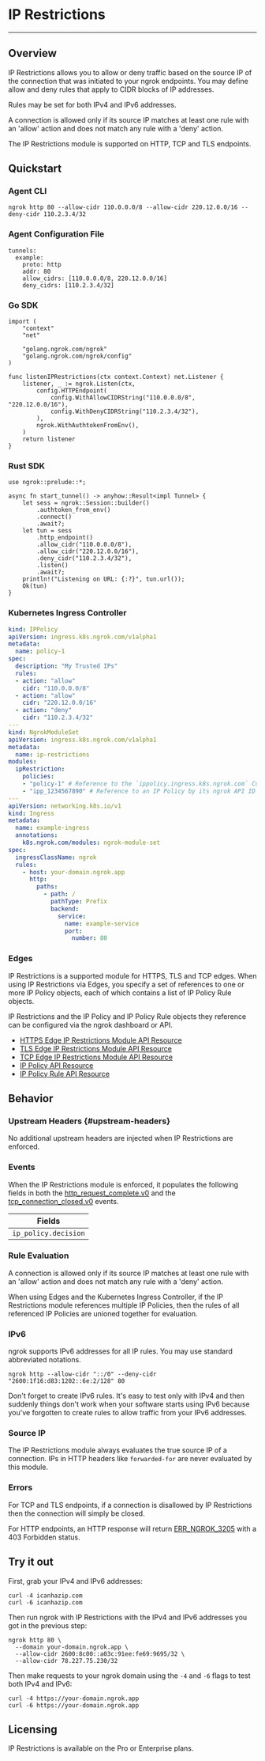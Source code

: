 # IP Restrictions
----------------

## Overview

IP Restrictions allows you to allow or deny traffic based on the source IP of
the connection that was initiated to your ngrok endpoints. You may define allow
and deny rules that apply to CIDR blocks of IP addresses.

Rules may be set for both IPv4 and IPv6 addresses.

A connection is allowed only if its source IP matches at least one rule with an
'allow' action and does not match any rule with a 'deny' action.

The IP Restrictions module is supported on HTTP, TCP and TLS endpoints.

## Quickstart

### Agent CLI

```
ngrok http 80 --allow-cidr 110.0.0.0/8 --allow-cidr 220.12.0.0/16 --deny-cidr 110.2.3.4/32
```

### Agent Configuration File

```
tunnels:
  example:
    proto: http
    addr: 80
    allow_cidrs: [110.0.0.0/8, 220.12.0.0/16]
    deny_cidrs: [110.2.3.4/32]
```

### Go SDK

```
import (
	"context"
	"net"

	"golang.ngrok.com/ngrok"
	"golang.ngrok.com/ngrok/config"
)

func listenIPRestrictions(ctx context.Context) net.Listener {
	listener, _ := ngrok.Listen(ctx,
		config.HTTPEndpoint(
			config.WithAllowCIDRString("110.0.0.0/8", "220.12.0.0/16"),
			config.WithDenyCIDRString("110.2.3.4/32"),
		),
		ngrok.WithAuthtokenFromEnv(),
	)
	return listener
}
```

### Rust SDK

```
use ngrok::prelude::*;

async fn start_tunnel() -> anyhow::Result<impl Tunnel> {
    let sess = ngrok::Session::builder()
        .authtoken_from_env()
        .connect()
        .await?;
    let tun = sess
        .http_endpoint()
        .allow_cidr("110.0.0.0/8"),
        .allow_cidr("220.12.0.0/16"),
        .deny_cidr("110.2.3.4/32"),
        .listen()
        .await?;
    println!("Listening on URL: {:?}", tun.url());
    Ok(tun)
}
```

### Kubernetes Ingress Controller

```yaml
kind: IPPolicy
apiVersion: ingress.k8s.ngrok.com/v1alpha1
metadata:
  name: policy-1
spec:
  description: "My Trusted IPs"
  rules:
  - action: "allow"
    cidr: "110.0.0.0/8"
  - action: "allow"
    cidr: "220.12.0.0/16"
  - action: "deny"
    cidr: "110.2.3.4/32"
---
kind: NgrokModuleSet
apiVersion: ingress.k8s.ngrok.com/v1alpha1
metadata:
  name: ip-restrictions
modules:
  ipRestriction:
    policies:
    - "policy-1" # Reference to the `ippolicy.ingress.k8s.ngrok.com` Custom Resource above
    - "ipp_1234567890" # Reference to an IP Policy by its ngrok API ID
---
apiVersion: networking.k8s.io/v1
kind: Ingress
metadata:
  name: example-ingress
  annotations:
    k8s.ngrok.com/modules: ngrok-module-set
spec:
  ingressClassName: ngrok
  rules:
    - host: your-domain.ngrok.app
      http:
        paths:
          - path: /
            pathType: Prefix
            backend:
              service:
                name: example-service
                port:
                  number: 80
```


### Edges

IP Restrictions is a supported module for HTTPS, TLS and TCP edges.
When using IP Restrictions via Edges, you specify a set of
references to one or more IP Policy objects, each of which contains a list of
IP Policy Rule objects.

IP Restrictions and the IP Policy and IP Policy Rule objects they reference can
be configured via the ngrok dashboard or API.

- [HTTPS Edge IP Restrictions Module API Resource](/api/resources/https-edge-route-ip-restriction-module/)
- [TLS Edge IP Restrictions Module API Resource](/api/resources/tls-edge-ip-restriction-module/)
- [TCP Edge IP Restrictions Module API Resource](/api/resources/tcp-edge-ip-restriction-module/)
- [IP Policy API Resource](/api/resources/ip-policies/)
- [IP Policy Rule API Resource](/api/resources/ip-policy-rules/)

## Behavior

### Upstream Headers {#upstream-headers}

No additional upstream headers are injected when IP Restrictions are enforced.

### Events

When the IP Restrictions module is enforced, it populates the following fields
in both the
[http\_request\_complete.v0](/events/reference/#http-request-complete) and the
[tcp\_connection\_closed.v0](/events/reference/#tcp-connection-closed) events.

| Fields |
| ------ |
| `ip_policy.decision` |

### Rule Evaluation

A connection is allowed only if its source IP matches at least one rule with an
'allow' action and does not match any rule with a 'deny' action.

When using Edges and the Kubernetes Ingress Controller, if the IP Restrictions
module references multiple IP Policies, then the rules of all referenced IP
Policies are unioned together for evaluation.

### IPv6

ngrok supports IPv6 addresses for all IP rules. You may use standard abbreviated
notations.

```
ngrok http --allow-cidr "::/0" --deny-cidr "2600:1f16:d83:1202::6e:2/128" 80
```

Don't forget to create IPv6 rules. It's easy to test only with IPv4 and then
suddenly things don't work when your software starts using IPv6 because you've
forgotten to create rules to allow traffic from your IPv6 addresses.

### Source IP

The IP Restrictions module always evaluates the true source IP of a connection.
IPs in HTTP headers like `forwarded-for` are never evaluated by this module.

### Errors

For TCP and TLS endpoints, if a connection is disallowed by IP Restrictions
then the connection will simply be closed.

For HTTP endpoints, an HTTP response will return
[ERR\_NGROK\_3205](/errors/err_ngrok_3205/) with a 403 Forbidden status.

## Try it out

First, grab your IPv4 and IPv6 addresses:

```
curl -4 icanhazip.com
curl -6 icanhazip.com
```

Then run ngrok with IP Restrictions with the IPv4 and IPv6 addresses you got in the previous step:

```
ngrok http 80 \
  --domain your-domain.ngrok.app \
  --allow-cidr 2600:8c00::a03c:91ee:fe69:9695/32 \
  --allow-cidr 78.227.75.230/32
```

Then make requests to your ngrok domain using the `-4` and `-6` flags to test both IPv4 and IPv6:

```
curl -4 https://your-domain.ngrok.app
curl -6 https://your-domain.ngrok.app
```

## Licensing

IP Restrictions is available on the Pro or Enterprise plans.
